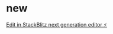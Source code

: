 # new

[Edit in StackBlitz next generation editor ⚡️](https://stackblitz.com/~/github.com/kasem552/new)